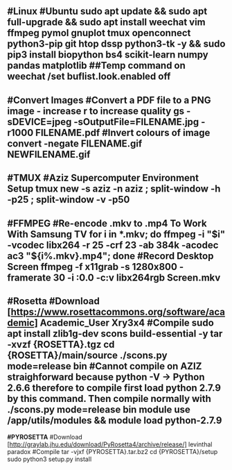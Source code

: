 **#Linux**
#Ubuntu
sudo apt update && sudo apt full-upgrade && sudo apt install weechat vim ffmpeg pymol gnuplot tmux openconnect python3-pip git htop dssp python3-tk -y && sudo pip3 install biopython bs4 scikit-learn numpy pandas matplotlib
##Temp command on weechat
/set buflist.look.enabled off
--------------------------------------------------
**#Convert Images**
#Convert a PDF file to a PNG image - increase r to increase quality
gs -sDEVICE=jpeg -sOutputFile=FILENAME.jpg -r1000 FILENAME.pdf
#Invert colours of image
convert -negate FILENAME.gif NEWFILENAME.gif
--------------------------------------------------
**#TMUX**
#Aziz Supercomputer Environment Setup
tmux new -s aziz -n aziz \; split-window -h -p25 \; split-window -v -p50
--------------------------------------------------
**#FFMPEG**
#Re-encode .mkv to .mp4 To Work With Samsung TV
for i in *.mkv; do ffmpeg -i "$i" -vcodec libx264 -r 25 -crf 23 -ab 384k -acodec ac3 "${i%.mkv}.mp4"; done
#Record Desktop Screen
ffmpeg -f x11grab -s 1280x800 -framerate 30 -i :0.0 -c:v libx264rgb Screen.mkv
--------------------------------------------------
**#Rosetta**
#Download
[https://www.rosettacommons.org/software/academic]
Academic_User
Xry3x4
#Compile
sudo apt install zlib1g-dev scons build-essential -y
tar -xvzf {ROSETTA}.tgz
cd {ROSETTA}/main/source
./scons.py mode=release bin
#Cannot compile on AZIZ straighforward because python -V -> Python 2.6.6 therefore to compile first load python 2.7.9 by this command. Then compile normally with ./scons.py mode=release bin
module use /app/utils/modules && module load python-2.7.9
--------------------------------------------------
**#PYROSETTA**
#Download
[http://graylab.jhu.edu/download/PyRosetta4/archive/release/]
levinthal
paradox
#Compile
tar -vjxf {PYROSETTA}.tar.bz2
cd {PYROSETTA}/setup
sudo python3 setup.py install
